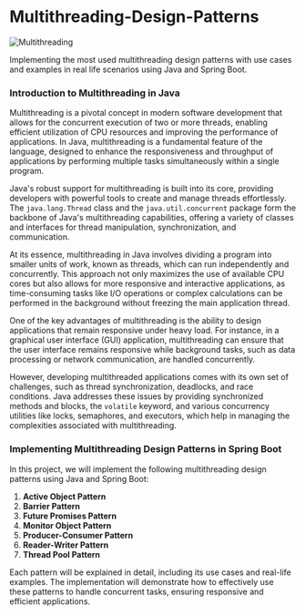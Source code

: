 # Multithreading-Design-Patterns

![Multithreading](https://dev-to-uploads.s3.amazonaws.com/uploads/articles/3gyuc4tl2omvslmnstqa.png)

Implementing the most used multithreading design patterns with use cases and examples in real life scenarios using Java and Spring Boot.

### Introduction to Multithreading in Java

Multithreading is a pivotal concept in modern software development that allows for the concurrent execution of two or more threads, enabling efficient utilization of CPU resources and improving the performance of applications. In Java, multithreading is a fundamental feature of the language, designed to enhance the responsiveness and throughput of applications by performing multiple tasks simultaneously within a single program.

Java's robust support for multithreading is built into its core, providing developers with powerful tools to create and manage threads effortlessly. The `java.lang.Thread` class and the `java.util.concurrent` package form the backbone of Java's multithreading capabilities, offering a variety of classes and interfaces for thread manipulation, synchronization, and communication.

At its essence, multithreading in Java involves dividing a program into smaller units of work, known as threads, which can run independently and concurrently. This approach not only maximizes the use of available CPU cores but also allows for more responsive and interactive applications, as time-consuming tasks like I/O operations or complex calculations can be performed in the background without freezing the main application thread.

One of the key advantages of multithreading is the ability to design applications that remain responsive under heavy load. For instance, in a graphical user interface (GUI) application, multithreading can ensure that the user interface remains responsive while background tasks, such as data processing or network communication, are handled concurrently.

However, developing multithreaded applications comes with its own set of challenges, such as thread synchronization, deadlocks, and race conditions. Java addresses these issues by providing synchronized methods and blocks, the `volatile` keyword, and various concurrency utilities like locks, semaphores, and executors, which help in managing the complexities associated with multithreading.

### Implementing Multithreading Design Patterns in Spring Boot

In this project, we will implement the following multithreading design patterns using Java and Spring Boot:

1. **Active Object Pattern**
2. **Barrier Pattern**
3. **Future Promises Pattern**
4. **Monitor Object Pattern**
5. **Producer-Consumer Pattern**
6. **Reader-Writer Pattern**
7. **Thread Pool Pattern**

Each pattern will be explained in detail, including its use cases and real-life examples. The implementation will demonstrate how to effectively use these patterns to handle concurrent tasks, ensuring responsive and efficient applications.
